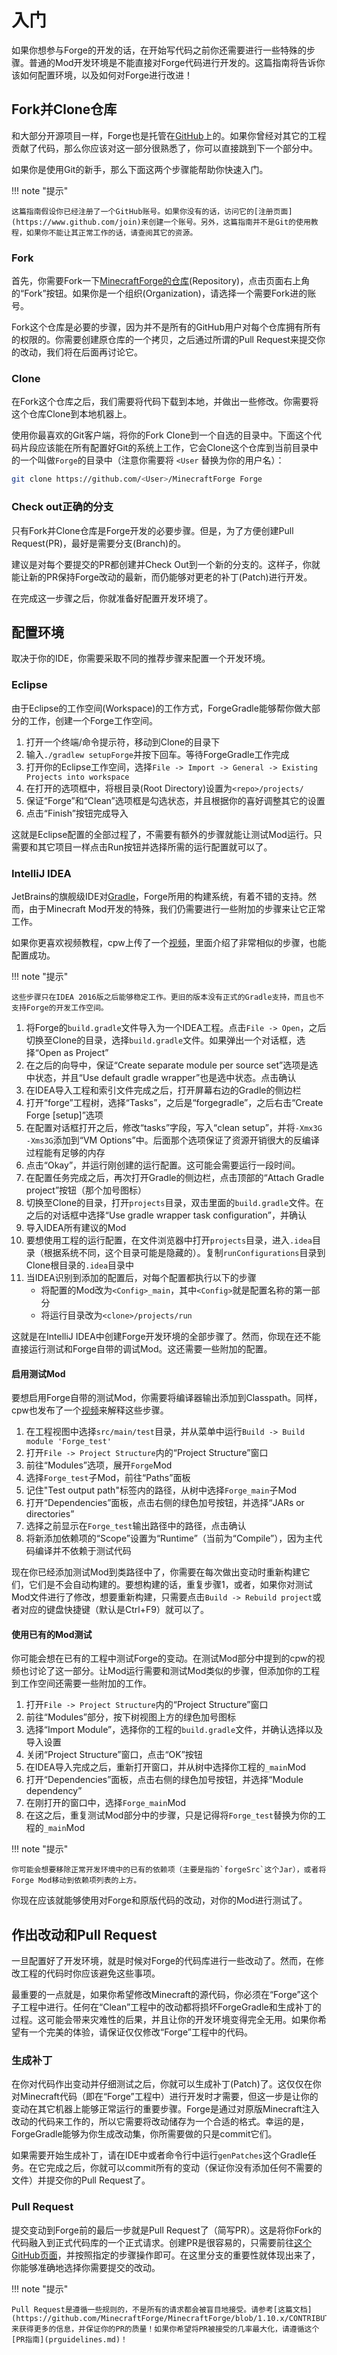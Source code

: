 入门
====

如果你想参与Forge的开发的话，在开始写代码之前你还需要进行一些特殊的步骤。普通的Mod开发环境是不能直接对Forge代码进行开发的。这篇指南将告诉你该如何配置环境，以及如何对Forge进行改进！

Fork并Clone仓库
---------------

和大部分开源项目一样，Forge也是托管在[GitHub](https://www.github.com)上的。如果你曾经对其它的工程贡献了代码，那么你应该对这一部分很熟悉了，你可以直接跳到下一个部分中。

如果你是使用Git的新手，那么下面这两个步骤能帮助你快速入门。

!!! note "提示"

	这篇指南假设你已经注册了一个GitHub账号。如果你没有的话，访问它的[注册页面](https://www.github.com/join)来创建一个账号。另外，这篇指南并不是Git的使用教程，如果你不能让其正常工作的话，请查阅其它的资源。

### Fork

首先，你需要Fork一下[MinecraftForge的仓库](https://www.github.com/MinecraftForge/MinecraftForge)(Repository)，点击页面右上角的“Fork”按钮。如果你是一个组织(Organization)，请选择一个需要Fork进的账号。

Fork这个仓库是必要的步骤，因为并不是所有的GitHub用户对每个仓库拥有所有的权限的。你需要创建原仓库的一个拷贝，之后通过所谓的Pull Request来提交你的改动，我们将在后面再讨论它。

### Clone

在Fork这个仓库之后，我们需要将代码下载到本地，并做出一些修改。你需要将这个仓库Clone到本地机器上。

使用你最喜欢的Git客户端，将你的Fork Clone到一个自选的目录中。下面这个代码片段应该能在所有配置好Git的系统上工作，它会Clone这个仓库到当前目录中的一个叫做`Forge`的目录中（注意你需要将 `<User` 替换为你的用户名）：

```bash
git clone https://github.com/<User>/MinecraftForge Forge
```

### Check out正确的分支

只有Fork并Clone仓库是Forge开发的必要步骤。但是，为了方便创建Pull Request(PR)，最好是需要分支(Branch)的。

建议是对每个要提交的PR都创建并Check Out到一个新的分支的。这样子，你就能让新的PR保持Forge改动的最新，而仍能够对更老的补丁(Patch)进行开发。

在完成这一步骤之后，你就准备好配置开发环境了。

配置环境
-------

取决于你的IDE，你需要采取不同的推荐步骤来配置一个开发环境。

### Eclipse

由于Eclipse的工作空间(Workspace)的工作方式，ForgeGradle能够帮你做大部分的工作，创建一个Forge工作空间。

1. 打开一个终端/命令提示符，移动到Clone的目录下
2. 输入`./gradlew setupForge`并按下回车。等待ForgeGradle工作完成
3. 打开你的Eclipse工作空间，选择`File -> Import -> General -> Existing Projects into workspace`
4. 在打开的选项框中，将根目录(Root Directory)设置为`<repo>/projects/`
5. 保证“Forge”和“Clean”选项框是勾选状态，并且根据你的喜好调整其它的设置
6. 点击“Finish”按钮完成导入

这就是Eclipse配置的全部过程了，不需要有额外的步骤就能让测试Mod运行。只需要和其它项目一样点击Run按钮并选择所需的运行配置就可以了。

### IntelliJ IDEA


JetBrains的旗舰级IDE对[Gradle](https://www.gradle.org)，Forge所用的构建系统，有着不错的支持。然而，由于Minecraft Mod开发的特殊，我们仍需要进行一些附加的步骤来让它正常工作。

如果你更喜欢视频教程，cpw上传了一个[视频](https://www.youtube.com/watch?v=yanCpy8p2ZE)，里面介绍了非常相似的步骤，也能配置成功。

!!! note "提示"

	这些步骤只在IDEA 2016版之后能够稳定工作。更旧的版本没有正式的Gradle支持，而且也不支持Forge的开发工作空间。

1. 将Forge的`build.gradle`文件导入为一个IDEA工程。点击`File -> Open`，之后切换至Clone的目录，选择`build.gradle`文件。如果弹出一个对话框，选择“Open as Project”
2. 在之后的向导中，保证“Create separate module per source set”选项是选中状态，并且“Use default gradle wrapper”也是选中状态。点击确认
3. 在IDEA导入工程和索引文件完成之后，打开屏幕右边的Gradle的侧边栏
4. 打开“forge”工程树，选择“Tasks”，之后是“forgegradle”，之后右击“Create Forge [setup]”选项
5. 在配置对话框打开之后，修改“tasks”字段，写入“clean setup”，并将`-Xmx3G -Xms3G`添加到“VM Options”中。后面那个选项保证了资源开销很大的反编译过程能有足够的内存
6. 点击“Okay”，并运行刚创建的运行配置。这可能会需要运行一段时间。
7. 在配置任务完成之后，再次打开Gradle的侧边栏，点击顶部的“Attach Gradle project”按钮（那个加号图标）
8. 切换至Clone的目录，打开`projects`目录，双击里面的`build.gradle`文件。在之后的对话框中选择“Use gradle wrapper task configuration”，并确认
9. 导入IDEA所有建议的Mod
10. 要想使用工程的运行配置，在文件浏览器中打开`projects`目录，进入`.idea`目录（根据系统不同，这个目录可能是隐藏的）。复制`runConfigurations`目录到Clone根目录的`.idea`目录中
11. 当IDEA识别到添加的配置后，对每个配置都执行以下的步骤
	- 将配置的Mod改为`<Config>_main`，其中`<Config>`就是配置名称的第一部分
	- 将运行目录改为`<clone>/projects/run`

这就是在IntelliJ IDEA中创建Forge开发环境的全部步骤了。然而，你现在还不能直接运行测试和Forge自带的调试Mod。这还需要一些附加的配置。

#### 启用测试Mod

要想启用Forge自带的测试Mod，你需要将编译器输出添加到Classpath。同样，cpw也发布了一个[视频](https://www.youtube.com/watch?v=pLWQk6ed56Q)来解释这些步骤。

1. 在工程视图中选择`src/main/test`目录，并从菜单中运行`Build -> Build module 'Forge_test'`
2. 打开`File -> Project Structure`内的“Project Structure”窗口
3. 前往“Modules”选项，展开`Forge`Mod
4. 选择`Forge_test`子Mod，前往“Paths”面板
5. 记住"Test output path"标签内的路径，从树中选择`Forge_main`子Mod
6. 打开“Dependencies”面板，点击右侧的绿色加号按钮，并选择“JARs or directories”
7. 选择之前显示在`Forge_test`输出路径中的路径，点击确认
8. 将新添加依赖项的“Scope”设置为“Runtime”（当前为“Compile”），因为主代码编译并不依赖于测试代码

现在你已经添加测试Mod到类路径中了，你需要在每次做出变动时重新构建它们，它们是不会自动构建的。要想构建的话，重复步骤1，或者，如果你对测试Mod文件进行了修改，想要重新构建，只需要点击`Build -> Rebuild project`或者对应的键盘快捷键（默认是Ctrl+F9）就可以了。

#### 使用已有的Mod测试

你可能会想在已有的工程中测试Forge的变动。在测试Mod部分中提到的cpw的视频也讨论了这一部分。让Mod运行需要和测试Mod类似的步骤，但添加你的工程到工作空间还需要一些附加的工作。

1. 打开`File -> Project Structure`内的“Project Structure”窗口
2. 前往“Modules”部分，按下树视图上方的绿色加号图标
3. 选择“Import Module”，选择你的工程的`build.gradle`文件，并确认选择以及导入设置
4. 关闭“Project Structure”窗口，点击“OK”按钮
5. 在IDEA导入完成之后，重新打开窗口，并从树中选择你工程的`_main`Mod
6. 打开“Dependencies”面板，点击右侧的绿色加号按钮，并选择“Module dependency”
7. 在刚打开的窗口中，选择`Forge_main`Mod
8. 在这之后，重复测试Mod部分中的步骤，只是记得将`Forge_test`替换为你的工程的`_main`Mod

!!! note "提示"

	你可能会想要移除正常开发环境中的已有的依赖项（主要是指的`forgeSrc`这个Jar），或者将Forge Mod移动到依赖项列表的上方。

你现在应该就能够使用对Forge和原版代码的改动，对你的Mod进行测试了。

作出改动和Pull Request
---------------------

一旦配置好了开发环境，就是时候对Forge的代码库进行一些改动了。然而，在修改工程的代码时你应该避免这些事项。

最重要的一点就是，如果你希望修改Minecraft的源代码，你必须在“Forge”这个子工程中进行。任何在“Clean”工程中的改动都将损坏ForgeGradle和生成补丁的过程。这可能会带来灾难性的后果，并且让你的开发环境变得完全无用。如果你希望有一个完美的体验，请保证仅仅修改“Forge”工程中的代码。

### 生成补丁

在你对代码作出变动并仔细测试之后，你就可以生成补丁(Patch)了。这仅仅在你对Minecraft代码（即在“Forge”工程中）进行开发时才需要，但这一步是让你的变动在其它机器上能够正常运行的重要步骤。Forge是通过对原版Minecraft注入改动的代码来工作的，所以它需要将改动储存为一个合适的格式。幸运的是，ForgeGradle能够为你生成改动集，你所需要做的只是commit它们。

如果需要开始生成补丁，请在IDE中或者命令行中运行`genPatches`这个Gradle任务。在它完成之后，你就可以commit所有的变动（保证你没有添加任何不需要的文件）并提交你的Pull Request了。

### Pull Request

提交变动到Forge前的最后一步就是Pull Request了（简写PR）。这是将你Fork的代码融入到正式代码库的一个正式请求。创建PR是很容易的，只需要前往[这个GitHub页面](https://github.com/MinecraftForge/MinecraftForge/compare)，并按照指定的步骤操作即可。在这里分支的重要性就体现出来了，你能够准确地选择你需要提交的改动。

!!! note "提示"

	Pull Request是遵循一些规则的，不是所有的请求都会被盲目地接受。请参考[这篇文档](https://github.com/MinecraftForge/MinecraftForge/blob/1.10.x/CONTRIBUTING.md)来获得更多的信息，并保证你的PR的质量！如果你希望将PR被接受的几率最大化，请遵循这个[PR指南](prguidelines.md)！